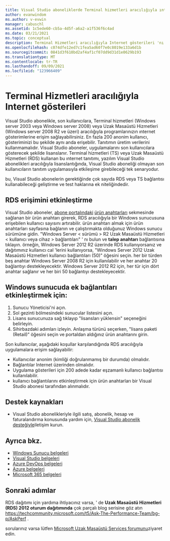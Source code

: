 ```yaml
---
title: Visual Studio aboneliklerde Terminal hizmetleri aracılığıyla ınternet gösterileri | Microsoft Docs
author: evanwindom
ms.author: v-evwin
manager: cabuschl
ms.assetid: 1c5ede60-cb5a-4d5f-a6a2-a1f536f6c4ad
ms.date: 03/21/2021
ms.topic: conceptual
description: Terminal Hizmetleri aracılığıyla Internet gösterileri 'nı desteklemek ve RDS erişimini etkinleştirmek için ürün anahtarları kullanmayı öğrenin
ms.openlocfilehash: c074dfe12ed7c1fea5ad60f7e0c8019e133a6d1b
ms.sourcegitcommit: 0841d3f610bd2af4af1cf07dd9d31d1e0629b193
ms.translationtype: MT
ms.contentlocale: tr-TR
ms.lasthandoff: 09/09/2021
ms.locfileid: "123966409"
---
```

# <a name="internet-demonstrations-via-terminal-services"></a>Terminal Hizmetleri aracılığıyla Internet gösterileri
Visual Studio abonelikle, son kullanıcılara, Terminal hizmetleri (Windows server 2003 veya Windows server 2008) veya Uzak Masaüstü Hizmetleri (Windows server 2008 R2 ve üzeri) aracılığıyla programlarınızın ınternet gösterimlerine erişim sağlayabilirsiniz. En fazla 200 anonim kullanıcı, gösteriminizi bu şekilde aynı anda erişebilir. Tanıtımın üretim verilerini kullanmamalıdır. Visual Studio aboneler, uygulamalarını son kullanıcılara gösterecek şekilde lisanslanır. Terminal hizmetleri (TS) veya Uzak Masaüstü Hizmetleri (RDS) kullanan bu ınternet tanıtımı, yazılım Visual Studio abonelikleri aracılığıyla lisanslantığında, Visual Studio aboneliği olmayan son kullanıcıların tanıtım uygulamasıyla etkileşime girebileceği tek senaryodur.

bu, Visual Studio abonelerin gerektiğinde çok sayıda RDS veya TS bağlantısı kullanabileceği geliştirme ve test haklarına ek niteliğindedir.

## <a name="enabling-rds-access"></a>RDS erişimini etkinleştirme
Visual Studio aboneler, [abone portalındaki](https://my.visualstudio.com?wt.mc_id=o~msft~docs) [ürün anahtarları](https://my.visualstudio.com/productkeys?wt.mc_id=o~msft~docs) sekmesinde sağlanan bir ürün anahtarı girerek, RDS aracılığıyla bir Windows sunucusuna erişebilen kullanıcı sayısını artırabilir. ürün anahtarı almak için ürün anahtarları sayfasına bağlanın ve çalıştırmakta olduğunuz Windows sunucu sürümüne gidin. "Windows Server < sürümü > R2 Uzak Masaüstü Hizmetleri < kullanıcı veya cihaz > bağlantıları" ' nı bulun ve **talep anahtarı** bağlantısına tıklayın. örneğin, Windows Server 2012 R2 üzerinde RDS kullanıyorsanız ve dağıtımınız kullanıcı cal 'lerini kullanıyorsa, "Windows Server 2012 Uzak Masaüstü Hizmetleri kullanıcı bağlantıları (50)" öğesini seçin.
her bir türden beş anahtar Windows Server 2008 R2 için kullanılabilir ve her anahtar 20 bağlantıyı destekleyecektir. Windows Server 2012 R2 için, her tür için dört anahtar sağlanır ve her biri 50 bağlantıyı destekleyecektir.

## <a name="to-enable-additional-connections-in-windows-server"></a>Windows sunucuda ek bağlantıları etkinleştirmek için:
1. Sunucu Yöneticisi'ni açın.
2. Sol gezinti bölmesindeki sunucular listesini açın.
3. Lisans sunucunuza sağ tıklayıp "lisansları yüklensin" seçeneğini belirleyin.
4. Sihirbazdaki adımları izleyin.  Anlaşma türünü seçerken, "lisans paketi (Retail)" öğesini seçin ve portaldan aldığınız ürün anahtarını girin.

Son kullanıcılar, aşağıdaki koşullar karşılandığında RDS aracılığıyla uygulamalara erişim sağlayabilir:
- Kullanıcılar anonim (kimliği doğrulanmamış bir durumda) olmalıdır.
- Bağlantılar Internet üzerinden olmalıdır.
- Uygulama gösterileri için 200 adede kadar eşzamanlı kullanıcı bağlantısı kullanılabilir.
- kullanıcı bağlantılarını etkinleştirmek için ürün anahtarları bir Visual Studio abonesi tarafından alınmalıdır.

## <a name="support-resources"></a>Destek kaynakları
- Visual Studio abonelikleriyle ilgili satış, abonelik, hesap ve faturalandırma konusunda yardım için, [Visual Studio abonelik desteğiyle](https://aka.ms/vssubscriberhelp)iletişim kurun.

## <a name="see-also"></a>Ayrıca bkz.
- [Windows Sunucu belgeleri](/windows-server/)
- [Visual Studio belgeleri](/visualstudio/)
- [Azure DevOps belgeleri](/azure/devops/)
- [Azure belgeleri](/azure/)
- [Microsoft 365 belgeleri](/microsoft-365/)

## <a name="next-steps"></a>Sonraki adımlar
RDS dağıtımı için yardıma ihtiyacınız varsa, ' de **Uzak Masaüstü Hizmetleri (RDS) 2012 oturum dağıtımında** çok parçalı blog serisine göz atın https://techcommunity.microsoft.com/t5/Ask-The-Performance-Team/bg-p/AskPerf . 

sorularınız varsa lütfen [Microsoft Uzak Masaüstü Services forumunu](https://social.technet.microsoft.com/Forums/windowsserver/home?forum=winserverTS)ziyaret edin.